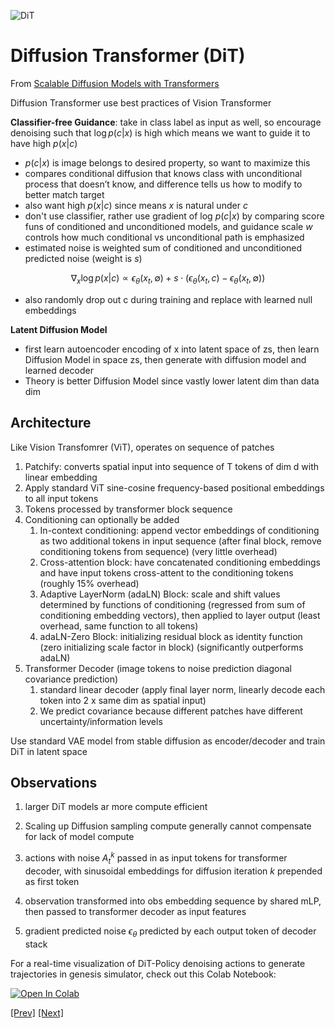 ![DiT](../../Images/Screenshot%202024-12-29%20at%202.32.11 PM.png)
# Diffusion Transformer (DiT)

From [Scalable Diffusion Models with Transformers](https://arxiv.org/pdf/2212.09748)

Diffusion Transformer use best practices of Vision Transformer

**Classifier-free Guidance**: take in class label as input as well, so encourage denoising such that $\log p(c|x)$ is high which means we want to guide it to have high $p(x|c)$

- $p(c|x)$ is image belongs to desired property, so want to maximize this
- compares conditional diffusion that knows class with unconditional process that doesn’t know, and difference tells us how to modify to better match target
- also want high $p(x|c)$ since means $x$ is natural under $c$
- don't use classifier, rather use gradient of log $p(c|x)$ by comparing score funs of conditioned and unconditioned models, and guidance scale $w$ controls how much conditional vs unconditional path is emphasized
- estimated noise is weighted sum of conditioned and unconditioned predicted noise (weight is $s$)
    
$$
\nabla_x \log p(x|c) \propto \epsilon_\theta(x_t, \emptyset) + s \cdot (\epsilon_\theta(x_t, c) - \epsilon_\theta(x_t, \emptyset))
$$
    
- also randomly drop out c during training and replace with learned null embeddings

**Latent Diffusion Model**

- first learn autoencoder encoding of x into latent space of zs, then learn Diffusion Model in space zs, then generate with diffusion model and learned decoder
- Theory is better Diffusion Model since vastly lower latent dim than data dim

## Architecture

Like Vision Transfomrer (ViT), operates on sequence of patches

1. Patchify: converts spatial input into sequence of T tokens of dim d with linear embedding
2. Apply standard ViT sine-cosine frequency-based positional embeddings  to all input tokens
3. Tokens processed by transformer block sequence
4. Conditioning can optionally be added
    1. In-context conditioning: append vector embeddings of conditioning as two additional tokens in input sequence (after final block, remove conditioning tokens from sequence) (very little overhead)
    2. Cross-attention block: have concatenated conditioning embeddings and have input tokens cross-attent to the conditioning tokens (roughly 15% overhead)
    3. Adaptive LayerNorm (adaLN) Block: scale and shift values determined by functions of conditioning (regressed from sum of conditioning embedding vectors), then applied to layer output (least overhead, same function to all tokens)
    4. adaLN-Zero Block: initializing residual block as identity function (zero initializing scale factor in block) (significantly outperforms adaLN)
5. Transformer Decoder (image tokens to noise prediction diagonal covariance prediction)
    1. standard linear decoder (apply final layer norm, linearly decode each token into 2 x same dim as spatial input)
    2. We predict covariance because different patches have different uncertainty/information levels

Use standard VAE model from stable diffusion as encoder/decoder and train DiT in latent space

## Observations

1. larger DiT models ar more compute efficient
2. Scaling up Diffusion sampling compute generally cannot compensate for lack of model compute

2. actions with noise $A_t^k$ passed in as input tokens for transformer decoder, with sinusoidal embeddings for diffusion iteration $k$ prepended as first token
3. observation transformed into obs embedding sequence by shared mLP, then passed to transformer decoder as input features
4. gradient predicted noise $\epsilon_\theta$ predicted by each output token of decoder stack


For a real-time visualization of DiT-Policy denoising actions to generate trajectories in genesis simulator, check out this Colab Notebook: 

[![Open In Colab](https://colab.research.google.com/assets/colab-badge.svg)](https://colab.research.google.com/drive/1YHs_KuSM5f3AuykjkCBfaHNYTZKg08-a)

[[Prev]](../../1:%20Diffusion%20Policy/1.2:%20Components%20of%20Diffusion%20Policy/DP%20Components.md) [[Next]](../2.2:%20Components%20of%20Diffusion%20Transformers/DiT%20Components.md)